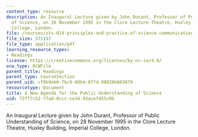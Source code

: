 ```yaml
---
content_type: resource
description: An Inaugural Lecture given by John Durant, Professor of Public Understanding
  of Science, on 28 November 1995 in the Clore Lecture Theatre, Huxley Building, Imperial
  College, London.
file: /courses/sts-014-principles-and-practice-of-science-communication-spring-2006/72ff7c527fa80cccce3493acef455c0b_durant_newagenda.pdf
file_size: 371157
file_type: application/pdf
learning_resource_types:
- Readings
license: https://creativecommons.org/licenses/by-nc-sa/4.0/
ocw_type: OCWFile
parent_title: Readings
parent_type: CourseSection
parent_uid: cf9b9eb6-fbc9-0db4-07fd-98020b603079
resourcetype: Document
title: A New Agenda for the Public Understanding of Science
uid: 72ff7c52-7fa8-0ccc-ce34-93acef455c0b
---
```

An Inaugural Lecture given by John Durant, Professor of Public Understanding of Science, on 28 November 1995 in the Clore Lecture Theatre, Huxley Building, Imperial College, London.